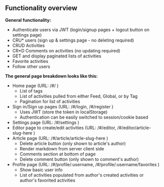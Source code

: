 
## Functionality overview


**General functionality:**

- Authenticate users via JWT (login/signup pages + logout button on settings page)
- CRU* users (sign up & settings page - no deleting required)
- CRUD Activities
- CR*D Comments on activities (no updating required)
- GET and display paginated lists of activities
- Favorite activities
- Follow other users

**The general page breakdown looks like this:**

- Home page (URL: /#/ )
    - List of tags
    - List of activities pulled from either Feed, Global, or by Tag
    - Pagination for list of activities
- Sign in/Sign up pages (URL: /#/login, /#/register )
    - Uses JWT (store the token in localStorage)
    - Authentication can be easily switched to session/cookie based
- Settings page (URL: /#/settings )
- Editor page to create/edit activities (URL: /#/editor, /#/editor/article-slug-here )
- Article page (URL: /#/article/article-slug-here )
    - Delete article button (only shown to article's author)
    - Render markdown from server client side
    - Comments section at bottom of page
    - Delete comment button (only shown to comment's author)
- Profile page (URL: /#/profile/:username, /#/profile/:username/favorites )
    - Show basic user info
    - List of activities populated from author's created activities or author's favorited activities

